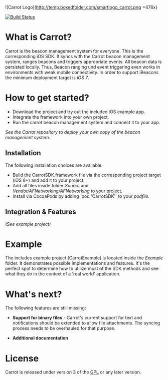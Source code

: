 ![Carrot Logo](http://temp.boxedfolder.com/smartlogo_carrot.png =476x)            

[![Build Status](https://travis-ci.org/CarrotBMS/CarrotSDK.svg?branch=master)](https://travis-ci.org/CarrotBMS/CarrotSDK)            

# What is Carrot?

Carrot is the beacon management system for everyone. This is the corresponding iOS SDK. It syncs with the Carrot beacon management system, ranges beacons and triggers appropriate events. All beacon data is persisted locally. Thus, Beacon ranging und event triggering even works in environments with weak mobile connectivity. In order to support iBeacons the minimum deployment target is _iOS 7_.

# How to get started?

+ Download the project and try out the included iOS example app.
+ Integrate the framework into your own project.
+ Run the carrot beacon management system and connect it to your app.

_See the Carrot repository to deploy your own copy of the beacon management system._

## Installation

The following installation choices are available:

+ Build the CarrotSDK.framework file via the corresponding project target (iOS 8+) and add it to your project.
+ Add all files inside folder _Source_ and _Vendor/AFNetworking/AFNetworking_ to your project.
+ Install via CocoaPods by adding ´pod 'CarrotSDK'´ to your _podfile_.

## Integration & Features

_(See example project)_

# Example

The includes example project (CarrotExample) is located inside the _Example_ folder. It demonstrates possible implementations and features. It's the perfect spot to determine how to utilize most of the SDK methods and see what they do in the context of a 'real world' application.

# What's next?

The following features are still missing:

+ __Support for binary files__ - Carrot's current support for text and notifications should be extended to allow file attachments. The syncing process needs to be overhauled for that purpose.

+ __Additional documentation__

# License

Carrot is released under version 3 of the [GPL](http://www.gnu.org/licenses/gpl-3.0.en.html) or any later version.
